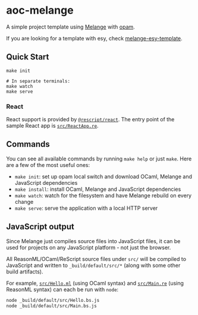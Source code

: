 # aoc-melange

A simple project template using [Melange](https://github.com/melange-re/melange)
with [opam](https://opam.ocaml.org/).

If you are looking for a template with esy, check [melange-esy-template](https://github.com/melange-re/melange-esy-template).

## Quick Start

```shell
make init

# In separate terminals:
make watch
make serve
```

### React

React support is provided by
[`@rescript/react`](https://github.com/rescript-lang/rescript-react). The entry
point of the sample React app is [`src/ReactApp.re`](src/ReactApp.re).

## Commands

You can see all available commands by running `make help` or just `make`. Here
are a few of the most useful ones:

- `make init`: set up opam local switch and download OCaml, Melange and
JavaScript dependencies
- `make install`: install OCaml, Melange and JavaScript dependencies
- `make watch`: watch for the filesystem and have Melange rebuild on every
change
- `make serve`: serve the application with a local HTTP server

## JavaScript output

Since Melange just compiles source files into JavaScript files, it can be used
for projects on any JavaScript platform - not just the browser.

All ReasonML/OCaml/ReScript source files under `src/` will be compiled to
JavaScript and written to `_build/default/src/*` (along with some other build
artifacts).

For example, [`src/Hello.ml`](src/Hello.ml) (using OCaml syntax) and
[`src/Main.re`](src/Main.re) (using ReasonML syntax) can each be run with
`node`:

```bash
node _build/default/src/Hello.bs.js
node _build/default/src/Main.bs.js
```
